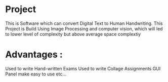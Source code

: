 Project
========================================
This is Software which can convert Digital Text to Human Handwriting. This Project is Build Using Image Processing and computer vision,
which will led to lower level of complexity but above average space complextiy

Advantages :
======================================
Used to write Hand-written Exams
Used to write Collage Assignments
GUI Panel make easy to use
etc...
